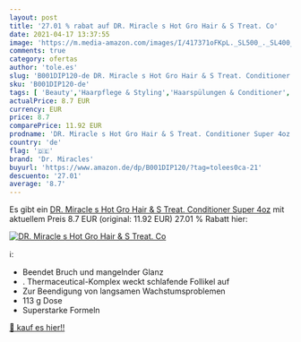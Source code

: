 ```yaml
---
layout: post
title: '27.01 % rabat auf DR. Miracle s Hot Gro Hair & S Treat. Co'
date: 2021-04-17 13:37:55
image: 'https://m.media-amazon.com/images/I/417371oFKpL._SL500_._SL400_.jpg'
comments: true
category: ofertas
author: 'tole.es'
slug: 'B001DIP120-de DR. Miracle s Hot Gro Hair & S Treat. Conditioner Super 4oz'
sku: 'B001DIP120-de'
tags: [ 'Beauty','Haarpflege & Styling','Haarspülungen & Conditioner','Pflegeprodukte','dr. miracles', ]
actualPrice: 8.7 EUR
currency: EUR
price: 8.7
comparePrice: 11.92 EUR
prodname: 'DR. Miracle s Hot Gro Hair & S Treat. Conditioner Super 4oz'
country: 'de'
flag: '🇩🇪'
brand: 'Dr. Miracles'
buyurl: 'https://www.amazon.de/dp/B001DIP120/?tag=tolees0ca-21'
descuento: '27.01'
average: '8.7'
---
```


Es gibt ein [DR. Miracle s Hot Gro Hair & S Treat. Conditioner Super 4oz](https://www.amazon.de/dp/B001DIP120/?tag=tolees0ca-21) mit aktuellem Preis 8.7 EUR (original: 11.92 EUR) 27.01 % Rabatt hier:

[![DR. Miracle s Hot Gro Hair & S Treat. Co](https://m.media-amazon.com/images/I/417371oFKpL._SL500_._SL400_.jpg)](https://www.amazon.de/dp/B001DIP120/?tag=tolees0ca-21)

ℹ️:

- Beendet Bruch und mangelnder Glanz
- . Thermaceutical-Komplex weckt schlafende Follikel auf
- Zur Beendigung von langsamen Wachstumsproblemen
- 113 g Dose
- Superstarke Formeln

[🛒 kauf es hier!!](https://www.amazon.de/dp/B001DIP120/?tag=tolees0ca-21)
